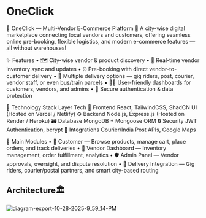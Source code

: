 # OneClick
🛒 OneClick — Multi-Vendor E-Commerce Platform
🌆 A city-wise digital marketplace connecting local vendors and customers, offering seamless online pre-booking, flexible logistics, and modern e-commerce features — all without warehouses!

✨ Features
•	🗺️ City-wise vendor & product discovery
•	🔄 Real-time vendor inventory sync and updates
•	⏰ Pre-booking with direct vendor-to-customer delivery
•	🚚 Multiple delivery options — gig riders, post, courier, vendor staff, or even bus/train parcels
•	🧑‍💻 User-friendly dashboards for customers, vendors, and admins
•	🔐 Secure authentication & data protection

🧩 Technology Stack
Layer	Tech
🎨 Frontend	React, TailwindCSS, ShadCN UI (Hosted on Vercel / Netlify)
⚙️ Backend	Node.js, Express.js (Hosted on Render / Heroku)
🗃️ Database	MongoDB + Mongoose ORM
🔒 Security	JWT Authentication, bcrypt
🚀 Integrations	Courier/India Post APIs, Google Maps

🧠 Main Modules
•	👤 Customer — Browse products, manage cart, place orders, and track deliveries
•	🏪 Vendor Dashboard — Inventory management, order fulfillment, analytics
•	🛡️ Admin Panel — Vendor approvals, oversight, and dispute resolution
•	🚴 Delivery Integration — Gig riders, courier/postal partners, and smart city-based routing


<h2>Architecture🏛️</h2>

![diagram-export-10-28-2025-9_59_14-PM](https://github.com/user-attachments/assets/e885e318-359a-42ec-bcc0-f006d7b6a6f2)
